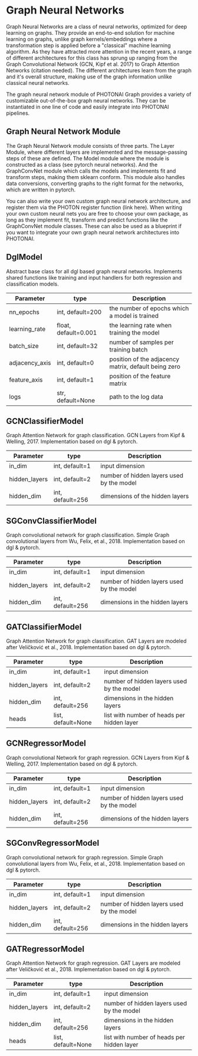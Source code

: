 # Graph Neural Networks

Graph Neural Networks are a class of neural networks, optimized for deep learning on graphs. They provide an end-to-end solution for machine learning on graphs, unlike graph kernels/embeddings where a transformation step is applied before a "classical" machine learning algorithm. As they have attracted more attention in the recent years, a range of different architectures for this class has sprung up ranging from the Graph Convolutional Network (GCN, Kipf et al. 2017) to Graph Attention Networks (citation needed). The different architectures learn from the graph and it's overall structure, making use of the graph information unlike classical neural networks.

The graph neural network module of PHOTONAI Graph provides a variety of customizable out-of-the-box graph neural networks. They can be instantiated in one line of code and easily integrate into PHOTONAI pipelines.

## Graph Neural Network Module

The Graph Neural Network module consists of three parts. The Layer Module, where different layers are implemented and the message-passing steps of these are defined. The Model module where the module is constructed as a class (see pytorch neural networks). And the GraphConvNet module which calls the models and implements fit and transform steps, making them sklearn conform. This module also handles data conversions, converting graphs to the right format for the networks, which are written in pytorch.

You can also write your own custom graph neural network architecture, and register them via the PHOTON register function (link here). When writing your own custom neural nets you are free to choose your own package, as long as they implement fit, transform and predict functions like the GraphConvNet module classes. These can also be used as a blueprint if you want to integrate your own graph neural network architectures into PHOTONAI.

## DglModel

Abstract base class for all dgl based graph neural networks. Implements shared functions like training and input handlers for both regression and classification models.

| Parameter | type | Description |
| -----     | ----- | ----- |
| nn_epochs | int, default=200 | the number of epochs which a model is trained |
| learning_rate | float, default=0.001 | the learning rate when training the model |
| batch_size | int, default=32 | number of samples per training batch |
| adjacency_axis | int, default=0 | position of the adjacency matrix, default being zero |
| feature_axis | int, default=1 | position of the feature matrix |
| logs | str, default=None | path to the log data |

## GCNClassifierModel

Graph Attention Network for graph classification. GCN Layers from Kipf & Welling, 2017. Implementation based on dgl & pytorch.

| Parameter | type | Description |
| -----     | ----- | ----- |
| in_dim | int, default=1 | input dimension |
| hidden_layers | int, default=2 | number of hidden layers used by the model |
| hidden_dim | int, default=256 | dimensions of the hidden layers |


## SGConvClassifierModel

Graph convolutional network for graph classification. Simple Graph convolutional layers from Wu, Felix, et al., 2018. Implementation based on dgl & pytorch.

| Parameter | type | Description |
| -----     | ----- | ----- |
| in_dim | int, default=1 | input dimension |
| hidden_layers | int, default=2 | number of hidden layers used by the model |
| hidden_dim | int, default=256 | dimensions in the hidden layers |


## GATClassifierModel

Graph Attention Network for graph classification. GAT Layers are modeled after Veličković et al., 2018. Implementation based on dgl & pytorch.

| Parameter | type | Description |
| -----     | ----- | ----- |
| in_dim | int, default=1 | input dimension |
| hidden_layers | int, default=2 | number of hidden layers used by the model |
| hidden_dim | int, default=256 | dimensions in the hidden layers |
| heads | list, default=None | list with number of heads per hidden layer |


## GCNRegressorModel

Graph convolutional Network for graph regression. GCN Layers from Kipf & Welling, 2017. Implementation based on dgl & pytorch.            

| Parameter | type | Description |
| -----     | ----- | ----- |
| in_dim | int, default=1 | input dimension |
| hidden_layers | int, default=2 | number of hidden layers used by the model |
| hidden_dim | int, default=256 | dimensions of the hidden layers |

## SGConvRegressorModel

Graph convolutional network for graph regression. Simple Graph convolutional layers from Wu, Felix, et al., 2018. Implementation based on dgl & pytorch.

| Parameter | type | Description |
| -----     | ----- | ----- |
| in_dim | int, default=1 | input dimension |
| hidden_layers | int, default=2 | number of hidden layers used by the model |
| hidden_dim | int, default=256 | dimensions in the hidden layers |

## GATRegressorModel

Graph Attention Network for graph regression. GAT Layers are modeled after Veličković et al., 2018. Implementation based on dgl & pytorch.

| Parameter | type | Description |
| -----     | ----- | ----- |
| in_dim | int, default=1 | input dimension |
| hidden_layers | int, default=2 | number of hidden layers used by the model |
| hidden_dim | int, default=256 | dimensions in the hidden layers |
| heads | list, default=None | list with number of heads per hidden layer |
